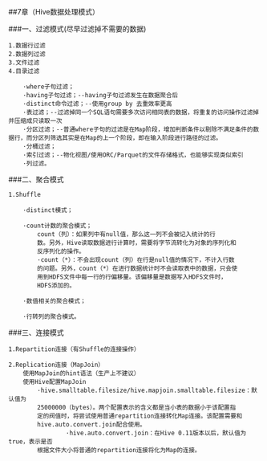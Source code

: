 ##7章（Hive数据处理模式）

###一、过滤模式(尽早过滤掉不需要的数据)

    1.数据行过滤
    2.数据列过滤
    3.文件过滤
    4.目录过滤
    
        ·where子句过滤；
        ·having子句过滤；--having子句过滤发生在数据聚合后
        ·distinct命令过滤；--使用group by 去重效率更高
        ·表过滤；--过滤掉同一个SQL语句需要多次访问相同表的数据，将重复的访问操作过滤掉并压缩成只读取一次
        ·分区过滤；--普通where子句的过滤是在Map阶段，增加判断条件以剔除不满足条件的数据行，而分区列筛选其实是在Map的上一个阶段，即在输入阶段进行路径的过滤。
        ·分桶过滤；
        ·索引过滤；--物化视图/使用ORC/Parquet的文件存储格式，也能够实现类似索引
        ·列过滤。

###二、聚合模式

    1.Shuffle
    
        ·distinct模式；
        
        ·count计数的聚合模式；
            count（列）：如果列中有null值，那么这一列不会被记入统计的行
            数。另外，Hive读取数据进行计算时，需要将字节流转化为对象的序列化和
            反序列化的操作。
            ·count（*）：不会出现count（列）在行是null值的情况下，不计入行数
            的问题。另外，count（*）在进行数据统计时不会读取表中的数据，只会使
            用到HDFS文件中每一行的行偏移量。该偏移量是数据写入HDFS文件时，
            HDFS添加的。
            
        ·数值相关的聚合模式；
        
        ·行转列的聚合模式。

###三、连接模式

    1.Repartition连接（有Shuffle的连接操作）
    
    2.Replication连接（MapJoin）
    	使用MapJoin的hint语法（生产上不建议）
    	使用Hive配置MapJoin
    	    ·hive.smalltable.filesize/hive.mapjoin.smalltable.filesize：默认值为
            25000000（bytes）。两个配置表示的含义都是当小表的数据小于该配置指
            定的阀值时，将尝试使用普通repartition连接转化Map连接。该配置需要和
            hive.auto.convert.join配合使用。
            		·hive.auto.convert.join：在Hive 0.11版本以后，默认值为true，表示是否
            根据文件大小将普通的repartition连接将化为Map的连接。